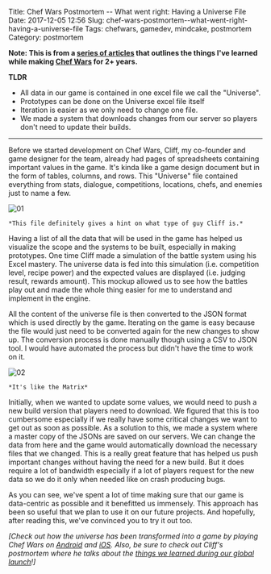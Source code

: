 Title: Chef Wars Postmortem -- What went right: Having a Universe File
Date: 2017-12-05 12:56
Slug: chef-wars-postmortem--what-went-right-having-a-universe-file
Tags: chefwars, gamedev, mindcake, postmortem
Category: postmortem

**Note: This is from a [series of articles](http://www.accidentalrebel.com/tags/chefwars_postmortem/) that outlines the things I've learned while making [Chef Wars](http://mindcakegames.com/) for 2+ years.**

**TLDR**

  * All data in our game is contained in one excel file we call the "Universe".
  * Prototypes can be done on the Universe excel file itself
  * Iteration is easier as we only need to change one file.
  * We made a system that downloads changes from our server so players don't need to update their builds.

---

   Before we started development on Chef Wars, Cliff, my co-founder and game designer for the team, already had pages of spreadsheets containing important values in the game. It's kinda like a game design document but in the form of tables, columns, and rows. This "Universe" file contained everything from stats, dialogue, competitions, locations, chefs, and enemies just to name a few. 

![01](https://i.imgur.com/rVZqbaH.png)

    *This file definitely gives a hint on what type of guy Cliff is.*

   Having a list of all the data that will be used in the game has helped us visualize the scope and the systems to be built, especially in making prototypes. One time Cliff made a simulation of the battle system using his Excel mastery. The universe data is fed into this simulation (i.e. competition level, recipe power) and the expected values are displayed (i.e. judging result, rewards amount). This mockup allowed us to see how the battles play out and made the whole thing easier for me to understand and implement in the engine.

   All the content of the universe file is then converted to the JSON format which is used directly by the game. Iterating on the game is easy because the file would just need to be converted again for the new changes to show up. The conversion process is done manually though using a CSV to JSON tool. I would have automated the process but didn't have the time to work on it.

![02](https://i.imgur.com/lE5zqDu.png)

    *It's like the Matrix*

   Initially, when we wanted to update some values, we would need to push a new build version that players need to download. We figured that this is too cumbersome especially if we really have some critical changes we want to get out as soon as possible. As a solution to this, we made a system where a master copy of the JSONs are saved on our servers. We can change the data from here and the game would automatically download the necessary files that we changed. This is a really great feature that has helped us push important changes without having the need for a new build. But it does require a lot of bandwidth especially if a lot of players request for the new data so we do it only when needed like on crash producing bugs.

   As you can see, we've spent a lot of time making sure that our game is data-centric as possible and it benefitted us immensely. This approach has been so useful that we plan to use it on our future projects. And hopefully, after reading this, we've convinced you to try it out too.

*[Check out how the universe has been transformed into a game by playing Chef Wars on [Android](https://play.google.com/store/apps/details?id=air.com.mindcakegames.chefwars&hl=en) and [iOS](https://play.google.com/store/apps/details?id=air.com.mindcakegames.chefwars&hl=en). Also, be sure to check out Cliff's postmortem where he talks about the [things we learned during our global launch](http://mindcakegames.com/chef-wars-launch-post-mortem/)!]*
